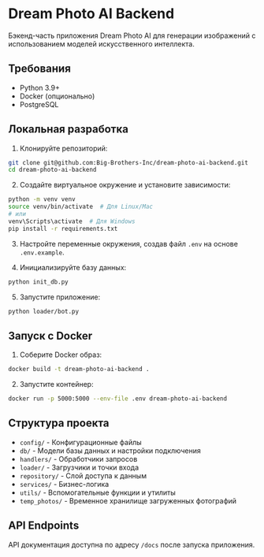 # Dream Photo AI Backend

Бэкенд-часть приложения Dream Photo AI для генерации изображений с использованием моделей искусственного интеллекта.

## Требования

- Python 3.9+
- Docker (опционально)
- PostgreSQL

## Локальная разработка

1. Клонируйте репозиторий:
```bash
git clone git@github.com:Big-Brothers-Inc/dream-photo-ai-backend.git
cd dream-photo-ai-backend
```

2. Создайте виртуальное окружение и установите зависимости:
```bash
python -m venv venv
source venv/bin/activate  # Для Linux/Mac
# или
venv\Scripts\activate  # Для Windows
pip install -r requirements.txt
```

3. Настройте переменные окружения, создав файл `.env` на основе `.env.example`.

4. Инициализируйте базу данных:
```bash
python init_db.py
```

5. Запустите приложение:
```bash
python loader/bot.py
```

## Запуск с Docker

1. Соберите Docker образ:
```bash
docker build -t dream-photo-ai-backend .
```

2. Запустите контейнер:
```bash
docker run -p 5000:5000 --env-file .env dream-photo-ai-backend
```

## Структура проекта

- `config/` - Конфигурационные файлы
- `db/` - Модели базы данных и настройки подключения
- `handlers/` - Обработчики запросов
- `loader/` - Загрузчики и точки входа
- `repository/` - Слой доступа к данным
- `services/` - Бизнес-логика
- `utils/` - Вспомогательные функции и утилиты
- `temp_photos/` - Временное хранилище загруженных фотографий

## API Endpoints

API документация доступна по адресу `/docs` после запуска приложения. 